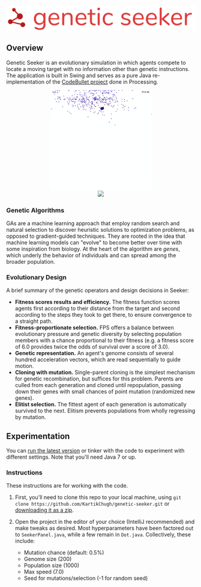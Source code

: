![logo](/logo.png)

## Overview

Genetic Seeker is an evolutionary simulation in which agents compete to locate a moving target with no information other than genetic instructions. The application is built in Swing and serves as a pure Java re-implementation of the [CodeBullet project](https://medium.com/@mik.szuga/the-genetic-algorithm-explained-with-intelligent-dots-319088f22d68) done in Processing.

<a href="https://github.com/KartikChugh/genetic-seeker/releases/latest/download/Seeker.jar">
<p align="center">
  <img src="/example-small.gif"> 
  <br>
  <img src="https://img.shields.io/github/v/release/KartikChugh/genetic-seeker.svg?logo=java&label=try%20it%20out&style=for-the-badge&color=red">
</p>
</a>

### Genetic Algorithms

GAs are a machine learning approach that employ random search and natural selection to discover heuristic solutions to optimization problems, as opposed to gradient-guided techniques. They are rooted in the idea that machine learning models can "evolve" to become better over time with some inspiration from biology. At the heart of the algorithm are _genes_, which underly the behavior of individuals and can spread among the broader population.

### Evolutionary Design
A brief summary of the genetic operators and design decisions in Seeker:

- **Fitness scores results and efficiency.** The fitness function scores agents first according to their distance from the target and second according to the steps they took to get there, to ensure convergence to a straight path. 
- **Fitness-proportionate selection.** FPS offers a balance between evolutionary pressure and genetic diversity by selecting population members with a chance proportional to their fitness (e.g. a fitness score of 6.0 provides twice the odds of survival over a score of 3.0).
- **Genetic representation.** An agent's genome consists of several hundred acceleration vectors, which are read sequentially to guide motion.
- **Cloning with mutation.** Single-parent cloning is the simplest mechanism for genetic recombination, but suffices for this problem. Parents are culled from each generation and cloned until repopulation, passing down their genes with small chances of point mutation (randomized new genes).
- **Elitist selection.** The fittest agent of each generation is automatically survived to the next. Elitism prevents populations from wholly regressing by mutation. 

## Experimentation

You can [run the latest version](https://github.com/KartikChugh/genetic-seeker/releases/latest/download/Seeker.jar) or tinker with the code to experiment with different settings. Note that you'll need Java 7 or up.

### Instructions

These instructions are for working with the code.

1. First, you'll need to clone this repo to your local machine, using `git clone https://github.com/KartikChugh/genetic-seeker.git` or [downloading it as a zip](https://github.com/KartikChugh/genetic-seeker/archive/master.zip).

2. Open the project in the editor of your choice (IntelliJ recommended) and make tweaks as desired. Most hyperparameters have been factored out to `SeekerPanel.java`, while a few remain in `Dot.java`. Collectively, these include:
	* Mutation chance (default: 0.5%)
	* Genome size (200)
	* Population size (1000)
	* Max speed (7.0)
	* Seed for mutations/selection (-1 for random seed)
